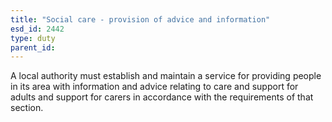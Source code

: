 ```yaml
---
title: "Social care - provision of advice and information"
esd_id: 2442
type: duty
parent_id:  
---
```


A local authority must establish and maintain a service for providing people in its area with information and advice relating to care and support for adults and support for carers in accordance with the requirements of that section.

